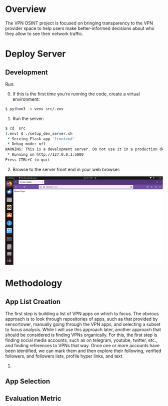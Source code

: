 # Overview

The VPN OSINT project is focused on bringing transparency to the VPN provider space to help users make better-informed decisions about who
they allow to see their network traffic.


# Deploy Server

## Development

Run:

0. If this is the first time you're running the code, create a virtual environment:

```bash
$ python3 -m venv src/.env
```

1. Run the server:
```bash
$ cd  src
(.env) $ ./setup_dev_server.sh 
 * Serving Flask app 'frontend'
 * Debug mode: off
WARNING: This is a development server. Do not use it in a production deployment. Use a production WSGI server instead.
 * Running on http://127.0.0.1:5000
Press CTRL+C to quit
```
2. Browse to the server front end in your web browser:

![Development Server Homepage](imgs/vpnosintWebServerHome.png)

# Methodology

## App List Creation

The first step is building a list of VPN apps on which to focus. The obvious approach is to look
through repositories of apps, such as that provided by sensortower, manually going through the
VPN apps, and selecting a subset to focus analysis. While I will use this approach later, another
approach that should be considered is finding VPNs organically. For this, the first step is finding 
social media accounts, such as on telegram, youtube, twitter, etc., and finding references to VPNs
that way. Once one or more accounts have been identified, we can mark them and then explore their 
following, verified followers, and followers lists, profile hyper links, and text. 

1. 

## App Selection
### 

## Evaluation Metric 
### 



